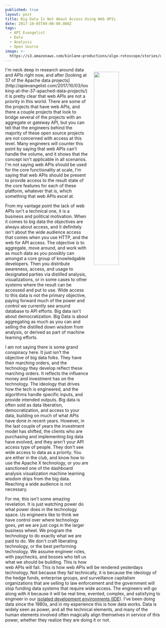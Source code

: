 ```yaml
---
published: true
layout: post
title: Big Data Is Not About Access Using Web APIs
date: 2017-10-05T09:00:00.000Z
tags:
  - API Evangelist
  - Data
  - Analysis
  - Open Source
image: >-
  https://s3.amazonaws.com/kinlane-productions/algo-rotoscope/stories/dragon_close-up_yellow_collage.jpg
---
```

<p><img src="https://s3.amazonaws.com/kinlane-productions/algo-rotoscope/stories/dragon_close-up_yellow_collage.jpg" align="right" width="40%" style="padding: 15px;" /></p>I'm neck deep in research around data and APIs right now, and after [looking at 37 of the Apache data projects](http://apievangelist.com/2017/10/03/looking-at-the-37-apached-data-projects/) it is pretty clear that web APIs are not a priority in this world. There are some of the projects that have web APIs, and there a couple projects that look to bridge several of the projects with an aggregate or gateway API, but you can tell that the engineers behind the majority of these open source projects are not concerned with access at this level. Many engineers will counter this point by saying that web APIs can't handle the volume, and it shows that the concept isn't applicable in all scenarios. I'm not saying web APIs should be used for the core functionality at scale, I'm saying that web APIs should be present to provide access to the result state of the core features for each of these platform, whatever that is, which something that web APIs excel at.

From my vantage point the lack of web APIs isn't a technical one, it is a business and political motivation. When it comes to big data the objectives are always about access, and it definitely isn't about the wide audience access that comes when you use HTTP, and the web for API access. The objective is to aggregate, move around, and work with as much data as you possibly can amongst a core group of knowledgable developers. Then you distribute awareness, access, and usage to designated parties via distilled analysis, visualizations, or in some cases to other systems where the result can be accessed and put to use. Wide access to this data is not the primary objective, paying forward much of the power and control we currently see around database to API efforts. Big data isn't about democratization. Big Data is about aggregating as much as you can and selling the distilled down wisdom from analysis, or derived as part of machine learning efforts.

I am not saying there is some grand conspiracy here. It just isn't the objective of big data folks. They have their marching orders, and the technology they develop reflect these marching orders. It reflects the influence money and investment has on the technology. The ideology that drives how the tech is engineered, and the algorithms handle specific inputs, and provide intended outputs. Big data is often sold as data liberation, democratization, and access to your data, building on much of what APIs have done in recent years. However, in the last couple of years the investment model has shifted, the clients who are purchasing and implementing big data have evolved, and they aren't your API access type of people. They don't see wide access to data as a priority. You are either in the club, and know how to use the Apache X technology, or you are sanctioned one of the dashboard analysis visualization machine learning wisdom drips from the big data. Reaching a wide audience is not necessary.

For me, this isn't some amazing revelation. It is just watching power do what power does in the technology space. Us engineers like to think we have control over where technology goes, yet we are just cogs in the larger business wheel. We program the technology to do exactly what we are paid to do. We don't craft liberating technology, or the best performing technology. We assume engineer roles, with paychecks, and bosses who tell us what we should be building. This is how web APIs will fail. This is how web APIs will be rendered yesterdays technology. Not because they fail technically, it is because the ideology of the hedge funds, enterprise groups, and surveillance capitalism organizations that are selling to law enforcement and the government will stop funding data systems that require wide access. The engineers will go along with it because it will be real time, evented, complex, and satisfying to engineer in our [isolated development environments (IDE](http://kinlane.com/2017/10/04/isolated-development-environments/)). I've been doing data since the 1980s, and in my experience this is how data works. Data is widely seen as power, and all the technical elements, and many of the human elements involved often magically align themselves in service of this power, whether they realize they are doing it or not.
